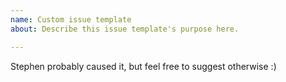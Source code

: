 ```yaml
---
name: Custom issue template
about: Describe this issue template's purpose here.

---
```


Stephen probably caused it, but feel free to suggest otherwise :)
